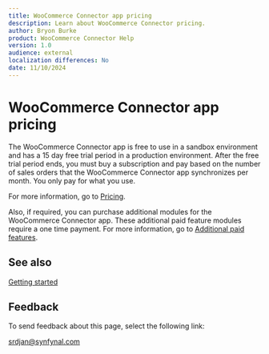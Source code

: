 ```yaml
---
title: WooCommerce Connector app pricing
description: Learn about WooCommerce Connector pricing.
author: Bryon Burke
product: WooCommerce Connector Help
version: 1.0
audience: external
localization differences: No
date: 11/10/2024
---
```


<!-- markdownlint-disable MD006 MD007 MD009 MD024 MD025 MD033 -->
<!--// cspell:ignore  markdownlint allowfullscreen keyframes -->

# WooCommerce Connector app pricing

The WooCommerce Connector app is free to use in a sandbox environment and has a 15 day free trial period in a production environment. After the free trial period ends, you must buy a subscription and pay based on the number of sales orders that the WooCommerce Connector app synchronizes per month. You only pay for what you use.

For more information, go to <a href="https://www.synfynal.com/plans-pricing" target="_blank">Pricing</a>.

Also, if required, you can purchase additional modules for the WooCommerce Connector app. These additional paid feature modules require a one time payment. For more information, go to [Additional paid features](additional-paid-features.md).

## See also

[Getting started](getting-started.md)

## Feedback

To send feedback about this page, select the following link:

[srdjan@synfynal.com](mailto:srdjan@synfynal.com?subject=Documentation%20Feedback%20Product%20Docs:%20woocommerce-connector-app-pricing)
